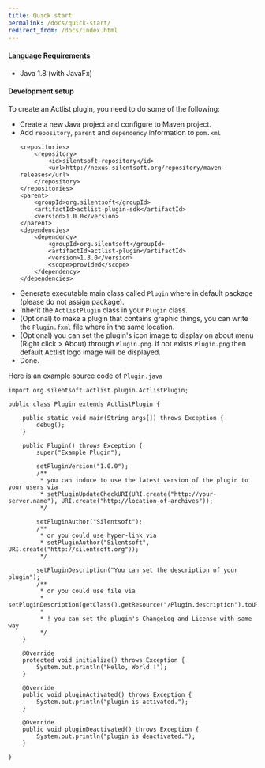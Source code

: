 ```yaml
---
title: Quick start
permalink: /docs/quick-start/
redirect_from: /docs/index.html
---
```


#### Language Requirements
* Java 1.8 (with JavaFx)

#### Development setup

To create an Actlist plugin, you need to do some of the following:
* Create a new Java project and configure to Maven project.
* Add `repository`, `parent` and `dependency` information to `pom.xml`
  ```
  <repositories>
      <repository>
          <id>silentsoft-repository</id>
          <url>http://nexus.silentsoft.org/repository/maven-releases</url>
      </repository>
  </repositories>
  <parent>
      <groupId>org.silentsoft</groupId>
      <artifactId>actlist-plugin-sdk</artifactId>
      <version>1.0.0</version>
  </parent>
  <dependencies>
      <dependency>
          <groupId>org.silentsoft</groupId>
          <artifactId>actlist-plugin</artifactId>
          <version>1.3.0</version>
          <scope>provided</scope>
      </dependency>
  </dependencies>
  ```
* Generate executable main class called `Plugin` where in default package (please do not assign package).
* Inherit the `ActlistPlugin` class in your `Plugin` class.
* (Optional) to make a plugin that contains graphic things, you can write the `Plugin.fxml` file where in the same location.
* (Optional) you can set the plugin's icon image to display on about menu (Right click > About) through `Plugin.png`. if not exists `Plugin.png` then default Actlist logo image will be displayed.
* Done.

Here is an example source code of `Plugin.java`
```
import org.silentsoft.actlist.plugin.ActlistPlugin;

public class Plugin extends ActlistPlugin {

    public static void main(String args[]) throws Exception {
        debug();
    }

    public Plugin() throws Exception {
        super("Example Plugin");

        setPluginVersion("1.0.0");
        /**
         * you can induce to use the latest version of the plugin to your users via
         * setPluginUpdateCheckURI(URI.create("http://your-server.name"), URI.create("http://location-of-archives"));
         */

        setPluginAuthor("Silentsoft");
        /**
         * or you could use hyper-link via
         * setPluginAuthor("Silentsoft", URI.create("http://silentsoft.org"));
         */

        setPluginDescription("You can set the description of your plugin");
        /**
         * or you could use file via
         * setPluginDescription(getClass().getResource("/Plugin.description").toURI());
         *
         * ! you can set the plugin's ChangeLog and License with same way
         */
    }

    @Override
    protected void initialize() throws Exception {
        System.out.println("Hello, World !");
    }

    @Override
    public void pluginActivated() throws Exception {
        System.out.println("plugin is activated.");
    }

    @Override
    public void pluginDeactivated() throws Exception {
        System.out.println("plugin is deactivated.");
    }

}
```
